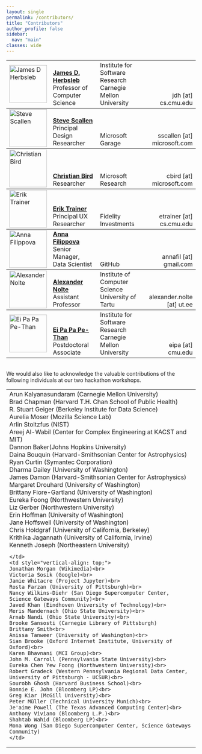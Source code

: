```yaml
---
layout: single
permalink: /contributors/
title: "Contributors"
author_profile: false
sidebar:
  nav: "main"
classes: wide
---
```

<style>
.td {
  vertical-align: bottom;
}
</style>

<table style="width: 100%;">
<tr>
  <td><img src="/hackathon-planning-kit/images/jherbsleb.jpg" alt="James D Herbsleb" style="width:100px;height:100px;"></td>
  <td style="vertical-align: bottom;"><a href="https://herbsleb.org/"><strong>James D. Herbsleb</strong></a><br>Professor of Computer Science</td>
  <td style="vertical-align: bottom;">Institute for Software Research<br>Carnegie Mellon University</td>
  <td style="vertical-align: bottom; text-align: right;">jdh [at] cs.cmu.edu</td>
</tr>
<tr style="border-top: thin solid; align:bottom">
  <td><img src="/hackathon-planning-kit/images/sscallen.jpg" alt="Steve Scallen" style="width:100px;height:100px;"></td>
  <td style="vertical-align: bottom;"><a href="https://www.linkedin.com/in/steve-scallen-2221893/"><strong>Steve Scallen</strong></a><br>Principal Design Researcher</td>
  <td style="vertical-align: bottom;">Microsoft Garage</td>
  <td style="vertical-align: bottom; text-align: right;">sscallen [at] microsoft.com</td>
</tr>
<tr style="border-top: thin solid; align:bottom">
  <td><img src="/hackathon-planning-kit/images/cbird.jpg" alt="Christian Bird" style="width:100px;height:100px;"></td>
  <td style="vertical-align: bottom;"><a href="https://www.microsoft.com/en-us/research/people/cbird/"><strong>Christian Bird</strong></a><br>Researcher</td>
  <td style="vertical-align: bottom;">Microsoft Research</td>
  <td style="vertical-align: bottom; text-align: right;">cbird [at] microsoft.com</td>
</tr>
<tr style="border-top: thin solid; align:bottom">
  <td><img src="/hackathon-planning-kit/images/erik.jpg" alt="Erik Trainer" style="width:100px;height:100px;"></td>
  <td style="vertical-align: bottom;"><a href="https://www.cs.cmu.edu/~etrainer/"><strong>Erik Trainer</strong></a><br>Principal UX Researcher</td>
  <td style="vertical-align: bottom;">Fidelity Investments</td>
  <td style="vertical-align: bottom; text-align: right;">etrainer [at] cs.cmu.edu</td>
</tr>
<tr style="border-top: thin solid; align:bottom">
  <td><img src="/hackathon-planning-kit/images/afilippova.jpg" alt="Anna Filippova" style="width:100px;height:100px;"></td>
  <td style="vertical-align: bottom;"><a href="https://www.linkedin.com/in/annafilippova"><strong>Anna Filippova</strong></a><br>Senior Manager, Data Scientist</td>
  <td style="vertical-align: bottom;">GitHub</td>
  <td style="vertical-align: bottom; text-align: right;">annafil [at] gmail.com</td>
</tr>
<tr style="border-top: thin solid; align:bottom">
  <td><img src="/hackathon-planning-kit/images/anolte.jpg" alt="Alexander Nolte" style="width:100px;height:100px;"></td>
  <td style="vertical-align: bottom;"><a href="http://www.anolte.com"><strong>Alexander Nolte</strong></a><br>Assistant Professor</td>
  <td style="vertical-align: bottom;">Institute of Computer Science<br>University of Tartu</td>
  <td style="vertical-align: bottom; text-align: right;">alexander.nolte [at] ut.ee</td>
</tr>
<tr style="border-top: thin solid; align:bottom">
  <td><img src="/hackathon-planning-kit/images/eipa.jpg" alt="Ei Pa Pa Pe-Than" style="width:100px;height:100px;"></td>
  <td style="vertical-align: bottom;"><a href="https://eipapa.github.io/"><strong>Ei Pa Pa Pe-Than</strong></a><br>Postdoctoral Associate</td>
  <td style="vertical-align: bottom;">Institute for Software Research<br>Carnegie Mellon University</td>
  <td style="vertical-align: bottom; text-align: right;">eipa [at] cmu.edu</td>
</tr>
</table>

<br>
We would also like to acknowledge the valuable contributions of the following individuals at our two hackathon workshops.
<table style="width: 100%;">
  <tr>
    <td  style="vertical-align: top;">
    Arun Kalyanasundaram (Carnegie Mellon University)<br>
    Brad Chapman (Harvard T.H. Chan School of Public Health)<br>
    R. Stuart Geiger (Berkeley Institute for Data Science)<br>
    Aurelia Moser (Mozilla Science Lab)<br>
    Arlin Stoltzfus (NIST)<br>
    Areej Al-Wabil (Center for Complex Engineering at KACST and MIT)<br>
    Dannon Baker(Johns Hopkins University)<br>
    Daina Bouquin (Harvard-Smithsonian Center for Astrophysics)<br>
    Ryan Curtin (Symantec Corporation)<br>
    Dharma Dailey (University of Washington)<br>
    James Damon (Harvard-Smithsonian Center for Astrophysics)<br>
    Margaret Drouhard (University of Washington)<br>
    Brittany Fiore-Gartland (University of Washington)<br>
    Eureka Foong (Northwestern University)<br>
    Liz Gerber (Northwestern University)<br>
    Erin Hoffman (University of Washington)<br>
    Jane Hoffswell (University of Washington)<br>
    Chris Holdgraf (University of California, Berkeley)<br>
    Krithika Jagannath (University of California, Irvine)<br>
    Kenneth Joseph (Northeastern University)<br>

    </td>
    <td style="vertical-align: top;">
    Jonathan Morgan (Wikimedia)<br>
    Victoria Sosik (Google)<br>
    Jamie Whitacre (Project Jupyter)<br>
    Rosta Farzan (University of Pittsburgh)<br>
    Nancy Wilkins-Diehr (San Diego Supercomputer Center, Science Gateways Community)<br>
    Javed Khan (Eindhoven University of Technology)<br>
    Meris Mandernach (Ohio State University)<br>
    Arnab Nandi (Ohio State University)<br>
    Brooke Sansosti (Carnegie Library of Pittsburgh)
    Brittany Smith<br>
    Anissa Tanweer (University of Washington)<br>
    Sian Brooke (Oxford Internet Institute, University of Oxford)<br>
    Karen Bhavnani (MCI Group)<br>
    John M. Carroll (Pennsylvania State University)<br>
    Eureka Chen Yew Foong (Northwestern University)<br>
    Robert Gradeck (Western Pennsylvania Regional Data Center, University of Pittsburgh - UCSUR)<br>
    Sourobh Ghosh (Harvard Business School)<br>
    Bonnie E. John (Bloomberg LP)<br>
    Greg Kiar (McGill University)<br>
    Peter Müller (Technical University Munich)<br>
    Je'aime Powell (The Texas Advanced Computing Center)<br>
    Anthony Viviano (Bloomberg L.P.)<br>
    Shahtab Wahid (Bloomberg LP)<br>
    Mona Wong (San Diego Supercomputer Center, Science Gateways Community)
    </td>
  </tr>
</table>
